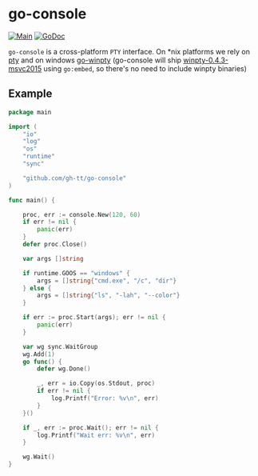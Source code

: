 # go-console

[![Main](https://github.com/gh-tt/go-console/actions/workflows/main.yml/badge.svg)](https://github.com/gh-tt/go-console/actions/workflows/main.yml)
[![GoDoc](https://godoc.org/github.com/gh-tt/go-console?status.svg)](https://godoc.org/github.com/gh-tt/go-console)

`go-console` is a cross-platform `PTY` interface. On *nix platforms we rely on [pty](github.com/creack/pty) and on windows [go-winpty](https://github.com/iamacarpet/go-winpty) (go-console will ship [winpty-0.4.3-msvc2015](https://github.com/rprichard/winpty/releases/tag/0.4.3) using `go:embed`, so there's no need to include winpty binaries)

## Example

```go
package main

import (
	"io"
	"log"
	"os"
	"runtime"
	"sync"

	"github.com/gh-tt/go-console"
)

func main() {

	proc, err := console.New(120, 60)
	if err != nil {
		panic(err)
	}
	defer proc.Close()

	var args []string

	if runtime.GOOS == "windows" {
		args = []string{"cmd.exe", "/c", "dir"}
	} else {
		args = []string{"ls", "-lah", "--color"}
	}

	if err := proc.Start(args); err != nil {
		panic(err)
	}

	var wg sync.WaitGroup
	wg.Add(1)
	go func() {
		defer wg.Done()

		_, err = io.Copy(os.Stdout, proc)
		if err != nil {
			log.Printf("Error: %v\n", err)
		}
	}()

	if _, err := proc.Wait(); err != nil {
		log.Printf("Wait err: %v\n", err)
	}

	wg.Wait()
}

```
